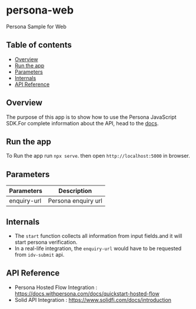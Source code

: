# persona-web
Persona Sample for Web

## Table of contents

- [Overview](#overview)
- [Run the app](#run-the-app)
- [Parameters](#Parameters)
- [Internals](#internals)
- [API Reference](#api-reference)

## Overview
The purpose of this app is to show how to use the Persona JavaScript SDK.For complete information about the API, head to the [docs](https://docs.withpersona.com/docs).

## Run the app
To Run the app run `npx serve`. then open `http://localhost:5000` in browser.

## Parameters

| Parameters    | Description   |
| ------------- | ------------- |
| enquiry-url   | Persona enquiry url          |


## Internals

- The `start` function collects all information from input fields.and it will start persona verification.
- In a real-life integration, the `enquiry-url`  would have to be requested from `idv-submit` api.


## API Reference
- Persona Hosted Flow Integration : https://docs.withpersona.com/docs/quickstart-hosted-flow
- Solid API Integration : https://www.solidfi.com/docs/introduction
